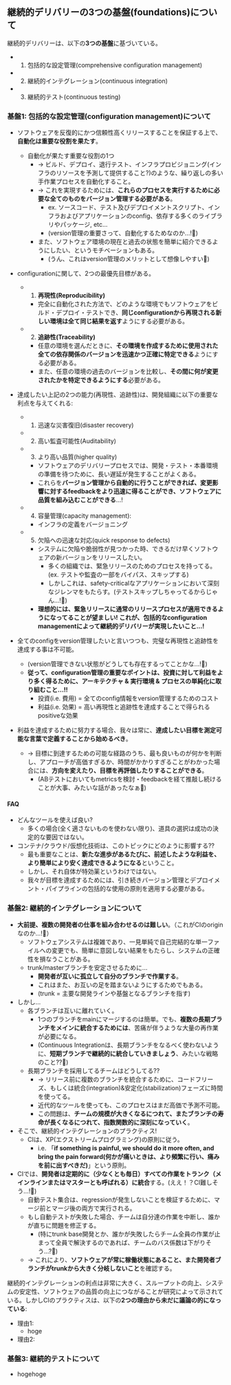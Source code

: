 

## 継続的デリバリーの3つの基盤(foundations)について

継続的デリバリーは、以下の**3つの基盤**に基づいている。

- 1. 包括的な設定管理(comprehensive configuration management)
- 2. 継続的インテグレーション(continuous integration)
- 3. 継続的テスト(continuous testing)

### 基盤1: 包括的な設定管理(configuration management)について

- ソフトウェアを反復的にかつ信頼性高くリリースすることを保証する上で、**自動化は重要な役割を果たす**。
  - 自動化が果たす重要な役割の1つ
    - -> ビルド、デプロイ、退行テスト、インフラプロビジョニング(インフラのリソースを予測して提供すること?)のような、繰り返しの多い手作業プロセスを自動化すること。
    - -> これを実現するためには、**これらのプロセスを実行するために必要な全てのものをバージョン管理する必要がある**。
      - ex. ソースコード、テスト及びデプロイメントスクリプト、インフラおよびアプリケーションのconfig、依存する多くのライブラリやパッケージ, etc...
      - (version管理の重要さって、自動化するためなのか...!:thinking:)
    - また、ソフトウェア環境の現在と過去の状態を簡単に紹介できるようにしたい、というモチベーションもある。
      - (うん、これはversion管理のメリットとして想像しやすい:thinking:)
- configurationに関して、2つの最優先目標がある。
  - 1. **再現性(Reproducibility)**
    - 完全に自動化された方法で、どのような環境でもソフトウェアをビルド・デプロイ・テストでき、**同じconfigurationから再現される新しい環境は全て同じ結果を返す**ようにする必要がある。
  - 2. **追跡性(Traceability)**
    - 任意の環境を選んだときに、**その環境を作成するために使用された全ての依存関係のバージョンを迅速かつ正確に特定できる**ようにする必要がある。
    - また、任意の環境の過去のバージョンを比較し、**その間に何が変更されたかを特定できるようにする**必要がある。

- 達成したい上記の2つの能力(再現性、追跡性)は、開発組織に以下の重要な利点を与えてくれる:
  - 1. 迅速な災害復旧(disaster recovery)
  - 2. 高い監査可能性(Auditability)
  - 3. より高い品質(higher quality)
    - ソフトウェアのデリバリープロセスでは、開発・テスト・本番環境の準備を待つために、長い遅延が発生することがよくある。
    - これらを**バージョン管理から自動的に行うことができれば、変更影響に対するfeedbackをより迅速に得ることができ、ソフトウェアに品質を組み込むことができる**...!
  - 4. 容量管理(capacity management):
    - インフラの定義をバージョニング
  - 5. 欠陥への迅速な対応(quick response to defects)
    - システムに欠陥や脆弱性が見つかった時、できるだけ早くソフトウェアの新バージョンをリリースしたい。
      - 多くの組織では、緊急リリースのためのプロセスを持ってる。(ex. テストや監査の一部をバイパス、スキップする)
      - しかしこれは、safety-criticalなアプリケーションにおいて深刻なジレンマをもたらす。(テストスキップしちゃってるからじゃん...!:thinking:)
    - **理想的には、緊急リリースに通常のリリースプロセスが適用できるようになってることが望ましい! これが、包括的なconfiguration managementによって継続的デリバリーが実現したいこと...!**

- 全てのconfigをversion管理したいと言いつつも、完璧な再現性と追跡性を達成する事は不可能。
  - (version管理できない状態がどうしても存在するってことかな...!:thinking:)
  - **従って、configuration管理の重要なポイントは、投資に対して利益をより多く得るために、アーキテクチャ & 実行環境 & プロセスの単純化に取り組むこと...!!**
    - 投資(i.e. 費用) = 全てのconfig情報をversion管理するためのコスト
    - 利益(i.e. 効果) = 高い再現性と追跡性を達成することで得られるpositiveな効果

- 利益を達成するために努力する場合、我々は常に、**達成したい目標を測定可能な言葉で定義することから始めるべき**。
  - -> 目標に到達するための可能な経路のうち、最も良いものが何かを判断し、アプローチが高価すぎるか、時間がかかりすぎることがわかった場合には、**方向を変えたり、目標を再評価したりすることができる**。
    - (ABテストにおいてもmetricsを検討・feedbackを経て推敲し続けることが大事、みたいな話があったなぁ:thinking:)

#### FAQ

- どんなツールを使えば良い?
  - 多くの場合(全く適さないものを使わない限り)、道具の選択は成功の決定的な要因ではない。
- コンテナ/クラウド/仮想化技術は、このトピックにどのように影響する??
  - 最も重要なことは、**新たな進歩があるたびに、前述したような利益を、より簡単により安く達成できるようになる**ということ。
  - しかし、それ自体が特効薬というわけではない。
  - 我々が目標を達成するためには、引き続きバージョン管理とデプロイメント・パイプラインの包括的な使用の原則を適用する必要がある。

### 基盤2: 継続的インテグレーションについて

- **大前提、複数の開発者の仕事を組み合わせるのは難しい**。（これがCIのoriginなのか...!:thinking:）
  - ソフトウェアシステムは複雑であり、一見単純で自己完結的な単一ファイルへの変更でも、簡単に意図しない結果をもたらし、システムの正確性を損なうことがある。
  - trunk/masterブランチを安定させるために...
    - **開発者が互いに孤立して自分のブランチで作業する**。
    - これはまた、お互いの足を踏まないようにするためでもある。
    -  (trunk = 主要な開発ラインや基盤となるブランチを指す)
- しかし...
  - 各ブランチは互いに離れていく。
    - 1つのブランチをmainにマージするのは簡単。でも、**複数の長期ブランチをメインに統合するためには**、苦痛が伴うような大量の再作業が必要になる。
    - (Continuous Integrationは、長期ブランチをなるべく使わないように、**短期ブランチで継続的に統合していきましょう**、みたいな戦略のこと??:thinking:)
  - 長期ブランチを採用してるチームはどうしてる??
    - -> リリース前に複数のブランチを統合するために、コードフリーズ、もしくは統合(integration)&安定化(stabilization)フェーズに時間を使ってる。
    - 近代的なツールを使っても、このプロセスはまだ高価で予測不可能。
    - この問題は、**チームの規模が大きくなるにつれて、またブランチの寿命が長くなるにつれて、指数関数的に深刻になっていく**。
- そこで、継続的インテグレーションのプラクティス!
  - CIは、XP(エクストリームプログラミング)の原則に従う。
    - i.e. 「**if something is painful, we should do it more often, and bring the pain forward(何かが痛いときは、より頻繁に行い、痛みを前に出すべきだ)**」という原則。
- CIでは、**開発者は定期的に（少なくとも毎日）すべての作業をトランク（メインラインまたはマスターとも呼ばれる）に統合**する。(ええ！？CI難しそう...!:thinking:)
  -  自動テスト集合は、regressionが発生しないことを検証するために、マージ前とマージ後の両方で実行される。
  -  もし自動テストが失敗した場合、チームは自分達の作業を中断し、誰かが直ちに問題を修正する。
     -  (特にtrunk base開発とか、誰かが失敗したらチーム全員の作業が止まって全員で解決するのであれば、チームのバス係数は下がりそう...?:thinking:)
  -  -> これにより、**ソフトウェアが常に稼働状態にあること、また開発者ブランチがtrunkから大きく分岐しないこと**を確認する。

継続的インテグレーションの利点は非常に大きく、スループットの向上、システムの安定性、ソフトウェアの品質の向上につながることが研究によって示されている。しかしCIのプラクティスは、以下の**2つの理由から未だに議論の的になっている**:
  
- 理由1:
  - hoge
- 理由2:
   


### 基盤3: 継続的テストについて

- hogehoge
